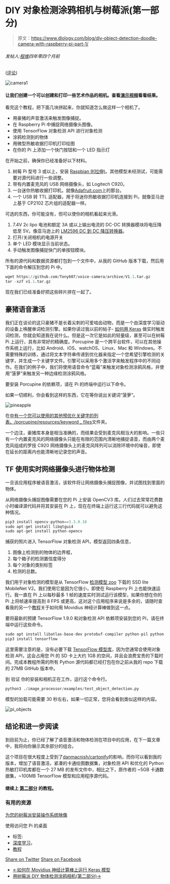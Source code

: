 # DIY 对象检测涂鸦相机与树莓派(第一部分)

> 原文：<https://www.dlology.com/blog/diy-object-detection-doodle-camera-with-raspberry-pi-part-1/>

###### 发帖人:[程维](/blog/author/Chengwei/)四年零四个月前

([评论](/blog/diy-object-detection-doodle-camera-with-raspberry-pi-part-1/#disqus_thread))

![camera1](img/257242f30794ecc1095b997c0ccbdf5c.png)

#### 让我们创建一个可以创建和打印一些艺术作品的相机。查看[演示视频](https://www.youtube.com/watch?v=uGgog7ER9-Q)看看结果。

看完这个教程，把下面几块拼起来，你就知道怎么做这样一个相机了。

*   用豪猪的声音激活来触发图像捕捉。
*   在 Raspberry Pi 中捕捉网络摄像头图像。
*   使用 TensorFlow 对象检测 API 进行对象检测
*   涂鸦检测到的物体
*   用微型热敏收据打印机打印绘图
*   在你的 Pi 上添加一个快门按钮和一个 LED 指示灯

在开始之前，确保你已经准备好以下材料。

1.  树莓 Pi 型号 3 或以上，安装 [Raspbian 9(拉伸)](https://www.raspberrypi.org/downloads/raspbian/)。其他模型未经测试，可能需要对源代码进行一些调整。
2.  带有内置麦克风的 USB 网络摄像头，如 Logitech C920。
3.  一台迷你热敏收据打印机，就像[Adafruit.com](https://www.adafruit.com/product/597)上的那台。
4.  一个 USB 转 TTL 适配器，用于将迷你热敏收据打印机连接到 Pi，就像亚马逊上基于 CP2102 芯片组的适配器一样。

可选的东西，你可能没有，但可以使你的相机看起来光滑。

1.  7.4V 2c lipo 电池和额定 3A 或以上输出电流的 DC-DC 转换器模块将电压降低至 5V。像亚马逊上的 [LM2596 DC 到 DC 降压转换器](https://www.amazon.com/UPZHIJI-LM2596-Converter-3-0-40V-1-5-35V/dp/B07BLRQQK7/ref=sr_1_2?ie=UTF8&qid=1534665501&sr=8-2&keywords=DC+DC)。
2.  打开/关闭相机的电源开关
3.  单个 LED 模块显示当前状态。
4.  手动触发图像捕捉快门的单按钮模块。

所有的源代码和数据资源都打包到一个文件中，从我的 GitHub 版本下载，然后用下面的命令解压到您的 Pi 中。

```py
wget https://github.com/Tony607/voice-camera/archive/V1.1.tar.gz
tar -xzf v1.1.tar.gz
```

现在我们已经准备好把这些碎片拼在一起了。

## 豪猪语音激活

我们正在谈论的这只豪猪不是长着尖刺的可爱啮齿动物，而是一个由深度学习驱动的设备上唤醒单词检测引擎。如果你读过我以前的帖子- [如何用 Keras](https://www.dlology.com/blog/how-to-do-real-time-trigger-word-detection-with-keras/) 做实时触发词检测，你就会知道我在说什么。但是这一次它是如此的轻量级，甚至可以在树莓 Pi 上运行，具有非常好的精确度。Porcupine 是一个跨平台软件，可以在其他操作系统上运行，比如 Android、iOS、watchOS、Linux、Mac 和 Windows。不需要特殊的训练，通过将文本字符串传递到优化器来指定一个您希望引擎检测的关键字，并生成一个关键字文件。引擎可以采用多个激活字来触发程序中的不同动作。在我们的例子中，我们将使用语音命令“蓝莓”来触发对象检测涂鸦风格，并使用“菠萝”来触发另一种边缘检测涂鸦风格。

要安装 Porcupine 的依赖项，请在 Pi 的终端中运行以下命令。

如果一切顺利，你会看到这样的东西，它在等你说出关键词“菠萝”。

![pineapple](img/5388a96721af309926b562d870feb4fd.png)

在[中有一个您可以使用的其他预优化关键字的列表。/porcupine/resources/keyword _ files](https://github.com/Tony607/voice-camera/tree/master/porcupine/resources/keyword_files)文件夹。

一个边注，豪猪库本身是相当准确的，而结果会受到麦克风相当大的影响。一些只有一个内置麦克风的网络摄像头只能在有限的范围内清晰地捕捉语音，而由两个麦克风组成的罗技 C920 网络摄像头上的麦克风阵列可以消除环境中的噪音，即使在<g class="gr_ gr_116 gr-alert gr_gramm gr_inline_cards gr_run_anim Grammar only-ins replaceWithoutSep" id="116" data-gr-id="116">延长的</g>距离内也能清晰地记录您的声音。

## TF 使用实时网络摄像头进行物体检测

一旦该应用程序被语音激活，该软件将让网络摄像头捕捉图像，并试图找到里面的物体。

从网络摄像头捕捉图像需要在您的 Pi 上安装 OpenCV3 库。人们过去常常花费数小时编译源代码并将其安装在 Pi 上，现在在终端上运行这三行代码就可以避免这种情况。

```py
pip3 install opencv-python==3.3.0.10
sudo apt-get install libqtgui4
sudo apt-get install python-opencv
```

捕获的照片进入 TensorFlow 对象检测 API，模型返回四条信息，

1.  图像上检测到的物体的边界框，
2.  每个箱子的检测置信度得分
3.  每个对象的类别标签
4.  检测的总数。

我们用于对象检测的模型是从 TensorFlow [检测模型 zoo](https://github.com/tensorflow/models/blob/master/research/object_detection/g3doc/detection_model_zoo.md) 下载的 SSD lite MobileNet V2。我们使用它是因为它很小，即使在 Raspberry Pi 上也能快速运行。我一直在 Pi 上以每秒最多 1 帧的速度实时测试运行该模型，如果你想在你的 Pi 上将帧速率提高到 8 FPS 或更高，这对这个应用程序来说是多余的，请随时查看我的另一个[教程](https://www.dlology.com/blog/build-a-diy-security-camera-with-neural-compute-stick-part-1/)关于如何用 Movidius 神经计算棒做到这一点。

要将最新的预建 TensorFlow 1.9.0 和对象检测 API 依赖项安装到您的 PI，请在终端中运行这些命令。

```py
sudo apt install libatlas-base-dev protobuf-compiler python-pil python-lxml python-tk
pip3 install tensorflow
```

这里需要注意的是，没有必要下载 [TensorFlow 模型库](https://github.com/tensorflow/models)，因为您通常会使用对象检测 API，这会占用您 PI 的 SD 卡上大约 1GB 的空间，并且会浪费宝贵的下载时间。完成本教程所需的所有 Python 源代码都已经打包在你之前从我的 repo 下载的 27MB GitHub 版本中。

到 <g class="gr_ gr_103 gr-alert gr_spell gr_inline_cards gr_run_anim ContextualSpelling ins-del multiReplace" id="103" data-gr-id="103"><g class="gr_ gr_107 gr-alert gr_gramm gr_inline_cards gr_run_anim Punctuation only-ins replaceWithoutSep" id="107" data-gr-id="107">验证</g></g> 你的安装和相机正在工作，运行这个命令行。

```py
python3 ./image_processor/examples/test_object_detection.py
```

模型的加载可能需要 30 秒左右，如果一切正常，您将会看到类似这样的内容。

![pi_objects](img/f697054d5bb7a33597e28a70fd6014db.png)

## 结论和进一步阅读

到目前为止，你已经了解了语音激活和物体检测在项目中的应用，在下一篇文章中，我将向你展示其余部分的组合。

这个项目在很大程度上受到了[<g class="gr_ gr_104 gr-alert gr_spell gr_inline_cards gr_run_anim ContextualSpelling" id="104" data-gr-id="104">danmacnish</g>/<g class="gr_ gr_105 gr-alert gr_spell gr_inline_cards gr_run_anim ContextualSpelling" id="105" data-gr-id="105">cartonify</g>](https://github.com/danmacnish/cartoonify)的影响，而你可以看到我的版本，增加了语音激活，紧凑的卡通绘图数据集，对象检测 API 和优化的 Python 热敏打印机库都在一个 27 MB 的发布文件中，相比之下，原作者的 ~5GB 卡通数据集，~100MB TensorFlow 模型和应用程序源代码。

#### 继续上 **[第二部分](https://www.dlology.com/blog/diy-object-detection-doodle-camera-with-raspberry-pi-part-2/)** 的教程。

### 有用的资源

[为您的树莓派安装操作系统映像](https://www.raspberrypi.org/documentation/installation/installing-images/README.md)

使用[](https://www.raspberrypi.org/documentation/remote-access/vnc/)访问您 Pi 的桌面

*   标签:
*   [深度学习](/blog/tag/deep-learning/)，
*   [教程](/blog/tag/tutorial/)

[Share on Twitter](https://twitter.com/intent/tweet?url=https%3A//www.dlology.com/blog/diy-object-detection-doodle-camera-with-raspberry-pi-part-1/&text=DIY%20Object%20Detection%20Doodle%20camera%20with%20Raspberry%20Pi%20%28part%201%29) [Share on Facebook](https://www.facebook.com/sharer/sharer.php?u=https://www.dlology.com/blog/diy-object-detection-doodle-camera-with-raspberry-pi-part-1/)

*   [←如何在 Movidius 神经计算棒上运行 Keras 模型](/blog/how-to-run-keras-model-on-movidius-neural-compute-stick/)
*   [用树莓派 DIY 物体检测涂鸦相机(第二部分)→](/blog/diy-object-detection-doodle-camera-with-raspberry-pi-part-2/)
